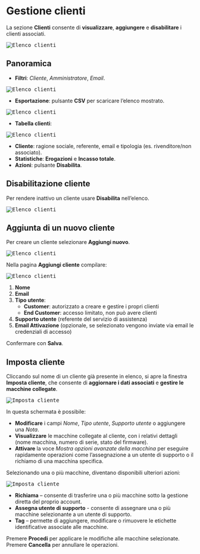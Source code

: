 # Gestione clienti

La sezione **Clienti** consente di **visualizzare**, **aggiungere** e **disabilitare** i clienti associati.

<kbd>![Elenco clienti](_images/cliente-01.png)</kbd>

## Panoramica

* **Filtri**: *Cliente*, *Amministratore*, *Email*.

<kbd>![Elenco clienti](_images/cliente-02.png)</kbd>

* **Esportazione**: pulsante **CSV** per scaricare l’elenco mostrato.

<kbd>![Elenco clienti](_images/cliente-03.png)</kbd>

* **Tabella clienti**:

<kbd>![Elenco clienti](_images/cliente-04.png)</kbd>

  * **Cliente**: ragione sociale, referente, email e tipologia (es. rivenditore/non associato).
  * **Statistiche**: **Erogazioni** e **Incasso totale**.
  * **Azioni**: pulsante **Disabilita**.

## Disabilitazione cliente

Per rendere inattivo un cliente usare **Disabilita** nell’elenco.

<kbd>![Elenco clienti](_images/cliente-07.png)</kbd>

## Aggiunta di un nuovo cliente

Per creare un cliente selezionare **Aggiungi nuovo**.

<kbd>![Elenco clienti](_images/cliente-05.png)</kbd>

Nella pagina **Aggiungi cliente** compilare:

<kbd>![Elenco clienti](_images/cliente-06.png)</kbd>

1. **Nome**
2. **Email**
3. **Tipo utente**:
    * **Customer**: autorizzato a creare e gestire i propri clienti
    * **End Customer**: accesso limitato, non può avere clienti
4. **Supporto utente** (referente del servizio di assistenza)
5. **Email Attivazione** (opzionale, se selezionato vengono inviate via email le credenziali di accesso)



Confermare con **Salva**.


## Imposta cliente

Cliccando sul nome di un cliente già presente in elenco, si apre la finestra **Imposta cliente**, che consente di **aggiornare i dati associati** e **gestire le macchine collegate**.

<kbd>![Imposta cliente](_images/cliente-08.png)</kbd>

In questa schermata è possibile:

* **Modificare** i campi *Nome*, *Tipo utente*, *Supporto utente* o aggiungere una *Nota*.
* **Visualizzare** le macchine collegate al cliente, con i relativi dettagli (nome macchina, numero di serie, stato del firmware).
* **Attivare** la voce *Mostra opzioni avanzate della macchina* per eseguire rapidamente operazioni come l’assegnazione a un utente di supporto o il richiamo di una macchina specifica.

Selezionando una o più macchine, diventano disponibili ulteriori azioni:

<kbd>![Imposta cliente](_images/cliente-09.png)</kbd>

* **Richiama** – consente di trasferire una o più macchine sotto la gestione diretta del proprio account.
* **Assegna utente di supporto** -  consente di assegnare una o più macchine selezionante a un utente di supporto.
* **Tag** – permette di aggiungere, modificare o rimuovere le etichette identificative associate alle macchine.

Premere **Procedi** per applicare le modifiche alle macchine selezionate. Premere **Cancella** per annullare le operazioni.
